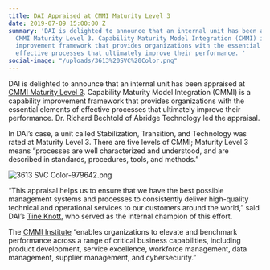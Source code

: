 ```yaml
---
title: DAI Appraised at CMMI Maturity Level 3
date: 2019-07-09 15:00:00 Z
summary: 'DAI is delighted to announce that an internal unit has been appraised at
  CMMI Maturity Level 3. Capability Maturity Model Integration (CMMI) is a capability
  improvement framework that provides organizations with the essential elements of
  effective processes that ultimately improve their performance. '
social-image: "/uploads/3613%20SVC%20Color.png"
---
```


DAI is delighted to announce that an internal unit has been appraised at [CMMI Maturity Level 3](https://sas.cmmiinstitute.com/pars/pars.aspx). Capability Maturity Model Integration (CMMI) is a capability improvement framework that provides organizations with the essential elements of effective processes that ultimately improve their performance. Dr. Richard Bechtold of Abridge Technology led the appraisal.

In DAI’s case, a unit called Stabilization, Transition, and Technology was rated at Maturity Level 3. There are five levels of CMMI; Maturity Level 3 means “processes are well characterized and understood, and are described in standards, procedures, tools, and methods.”

![3613 SVC Color-979642.png](/uploads/3613%20SVC%20Color-979642.png)

“This appraisal helps us to ensure that we have the best possible management systems and processes to consistently deliver high-quality technical and operational services to our customers around the world,” said DAI’s [Tine Knott](https://www.dai.com/who-we-are/our-team/tine-knott), who served as the internal champion of this effort.  

The [CMMI Institute](https://cmmiinstitute.com/) “enables organizations to elevate and benchmark performance across a range of critical business capabilities, including product development, service excellence, workforce management, data management, supplier management, and cybersecurity.”